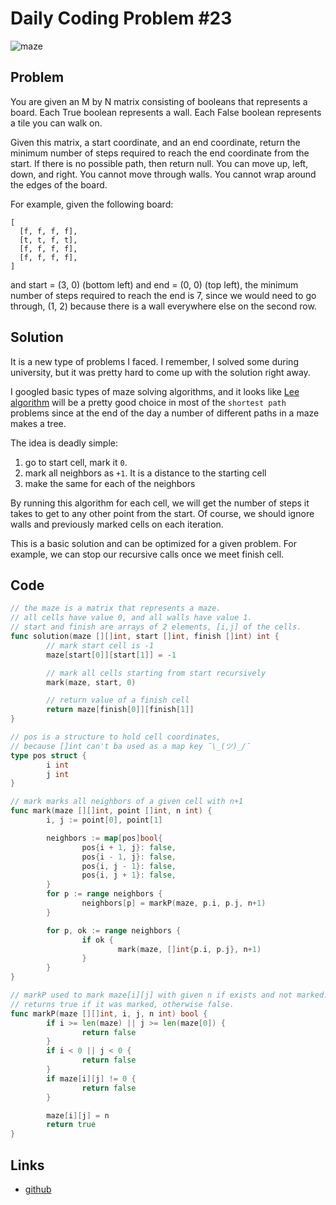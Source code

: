 # Daily Coding Problem #23

![maze](./maze.png)

## Problem

You are given an M by N matrix consisting of booleans that represents a board.
Each True boolean represents a wall. Each False boolean represents a tile you can walk on.

Given this matrix, a start coordinate, and an end coordinate, return the
minimum number of steps required to reach the end coordinate from the start.
If there is no possible path, then return null. You can move up, left, down,
and right. You cannot move through walls. You cannot wrap around the edges of the board.

For example, given the following board:

```
[
  [f, f, f, f],
  [t, t, f, t],
  [f, f, f, f],
  [f, f, f, f],
]
```

and start = (3, 0) (bottom left) and end = (0, 0) (top left), the minimum number
of steps required to reach the end is 7, since we would need to go through,
(1, 2) because there is a wall everywhere else on the second row.

## Solution

It is a new type of problems I faced. I remember, I solved some during
university, but it was pretty hard to come up with the solution right away.

I googled basic types of maze solving algorithms, and it looks like
[Lee algorithm](https://en.wikipedia.org/wiki/Lee_algorithm) will be a pretty
good choice in most of the `shortest path` problems since at the end of the
day a number of different paths in a maze makes a tree.

The idea is deadly simple:

1. go to start cell, mark it `0`.
2. mark all neighbors as `+1`. It is a distance to the starting cell
3. make the same for each of the neighbors

By running this algorithm for each cell, we will get the number of steps it
takes to get to any other point from the start. Of course, we should ignore
walls and previously marked cells on each iteration.

This is a basic solution and can be optimized for a given problem.
For example, we can stop our recursive calls once we meet finish cell.

## Code

```go
// the maze is a matrix that represents a maze.
// all cells have value 0, and all walls have value 1.
// start and finish are arrays of 2 elements, [i,j] of the cells.
func solution(maze [][]int, start []int, finish []int) int {
        // mark start cell is -1
        maze[start[0]][start[1]] = -1

        // mark all cells starting from start recursively
        mark(maze, start, 0)

        // return value of a finish cell
        return maze[finish[0]][finish[1]]
}

// pos is a structure to hold cell coordinates,
// because []int can't ba used as a map key ¯\_(ツ)_/¯
type pos struct {
        i int
        j int
}

// mark marks all neighbors of a given cell with n+1
func mark(maze [][]int, point []int, n int) {
        i, j := point[0], point[1]

        neighbors := map[pos]bool{
                pos{i + 1, j}: false,
                pos{i - 1, j}: false,
                pos{i, j - 1}: false,
                pos{i, j + 1}: false,
        }
        for p := range neighbors {
                neighbors[p] = markP(maze, p.i, p.j, n+1)
        }

        for p, ok := range neighbors {
                if ok {
                        mark(maze, []int{p.i, p.j}, n+1)
                }
        }
}

// markP used to mark maze[i][j] with given n if exists and not marked.
// returns true if it was marked, otherwise false.
func markP(maze [][]int, i, j, n int) bool {
        if i >= len(maze) || j >= len(maze[0]) {
                return false
        }
        if i < 0 || j < 0 {
                return false
        }
        if maze[i][j] != 0 {
                return false
        }

        maze[i][j] = n
        return true
}
```

## Links

- [github](https://github.com/ngalayko/dcp/tree/master/problems/2018-09-01)
